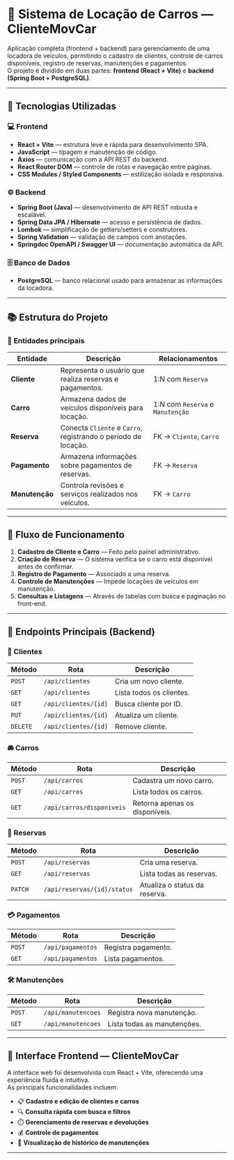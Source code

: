 # 🚗 Sistema de Locação de Carros — ClienteMovCar

Aplicação completa (frontend + backend) para gerenciamento de uma locadora de veículos, permitindo o cadastro de clientes, controle de carros disponíveis, registro de reservas, manutenções e pagamentos.  
O projeto é dividido em duas partes: **frontend (React + Vite)** e **backend (Spring Boot + PostgreSQL)**.

---

## 🧩 Tecnologias Utilizadas

### 💻 **Frontend**
- **React + Vite** — estrutura leve e rápida para desenvolvimento SPA.  
- **JavaScript** — tipagem e manutenção de código.  
- **Axios** — comunicação com a API REST do backend.  
- **React Router DOM** — controle de rotas e navegação entre páginas.  
- **CSS Modules / Styled Components** — estilização isolada e responsiva.  

### ⚙️ **Backend**
- **Spring Boot (Java)** — desenvolvimento de API REST robusta e escalável.  
- **Spring Data JPA / Hibernate** — acesso e persistência de dados.  
- **Lombok** — simplificação de getters/setters e construtores.  
- **Spring Validation** — validação de campos com anotações.  
- **Springdoc OpenAPI / Swagger UI** — documentação automática da API.  

### 🗄️ **Banco de Dados**
- **PostgreSQL** — banco relacional usado para armazenar as informações da locadora.  

---

## 📚 Estrutura do Projeto

### 🧠 **Entidades principais**

| Entidade | Descrição | Relacionamentos |
|-----------|------------|-----------------|
| **Cliente** | Representa o usuário que realiza reservas e pagamentos. | 1:N com `Reserva` |
| **Carro** | Armazena dados de veículos disponíveis para locação. | 1:N com `Reserva` e `Manutenção` |
| **Reserva** | Conecta `Cliente` e `Carro`, registrando o período de locação. | FK → `Cliente`, `Carro` |
| **Pagamento** | Armazena informações sobre pagamentos de reservas. | FK → `Reserva` |
| **Manutenção** | Controla revisões e serviços realizados nos veículos. | FK → `Carro` |

---

## 🔁 Fluxo de Funcionamento

1. **Cadastro de Cliente e Carro** — Feito pelo painel administrativo.  
2. **Criação de Reserva** — O sistema verifica se o carro está disponível antes de confirmar.  
3. **Registro de Pagamento** — Associado a uma reserva.  
4. **Controle de Manutenções** — Impede locações de veículos em manutenção.  
5. **Consultas e Listagens** — Através de tabelas com busca e paginação no front-end.

---

## 🚀 Endpoints Principais (Backend)

### 👥 Clientes
| Método | Rota | Descrição |
|--------|------|-----------|
| `POST` | `/api/clientes` | Cria um novo cliente. |
| `GET` | `/api/clientes` | Lista todos os clientes. |
| `GET` | `/api/clientes/{id}` | Busca cliente por ID. |
| `PUT` | `/api/clientes/{id}` | Atualiza um cliente. |
| `DELETE` | `/api/clientes/{id}` | Remove cliente. |

### 🚘 Carros
| Método | Rota | Descrição |
|--------|------|-----------|
| `POST` | `/api/carros` | Cadastra um novo carro. |
| `GET` | `/api/carros` | Lista todos os carros. |
| `GET` | `/api/carros/disponiveis` | Retorna apenas os disponíveis. |

### 📅 Reservas
| Método | Rota | Descrição |
|--------|------|-----------|
| `POST` | `/api/reservas` | Cria uma reserva. |
| `GET` | `/api/reservas` | Lista todas as reservas. |
| `PATCH` | `/api/reservas/{id}/status` | Atualiza o status da reserva. |

### 💳 Pagamentos
| Método | Rota | Descrição |
|--------|------|-----------|
| `POST` | `/api/pagamentos` | Registra pagamento. |
| `GET` | `/api/pagamentos` | Lista pagamentos. |

### 🛠️ Manutenções
| Método | Rota | Descrição |
|--------|------|-----------|
| `POST` | `/api/manutencoes` | Registra nova manutenção. |
| `GET` | `/api/manutencoes` | Lista todas as manutenções. |

---

## 🧭 Interface Frontend — ClienteMovCar

A interface web foi desenvolvida com React + Vite, oferecendo uma experiência fluida e intuitiva.  
As principais funcionalidades incluem:

- 📋 **Cadastro e edição de clientes e carros**  
- 🔍 **Consulta rápida com busca e filtros**  
- ⏱️ **Gerenciamento de reservas e devoluções**  
- 💰 **Controle de pagamentos**  
- 🧾 **Visualização de histórico de manutenções**

---



